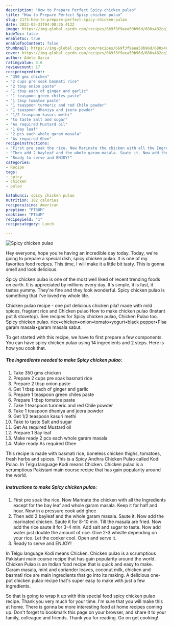 ```yaml
---
description: "How to Prepare Perfect Spicy chicken pulao"
title: "How to Prepare Perfect Spicy chicken pulao"
slug: 2175-how-to-prepare-perfect-spicy-chicken-pulao
date: 2022-03-31T04:08:26.412Z
image: https://img-global.cpcdn.com/recipes/669f3f9aea50b96d/680x482cq70/spicy-chicken-pulao-recipe-main-photo.jpg
hideToc: false
enableToc: true
enableTocContent: false
thumbnail: https://img-global.cpcdn.com/recipes/669f3f9aea50b96d/680x482cq70/spicy-chicken-pulao-recipe-main-photo.jpg
cover: https://img-global.cpcdn.com/recipes/669f3f9aea50b96d/680x482cq70/spicy-chicken-pulao-recipe-main-photo.jpg
author: Adele Garza
ratingvalue: 3.6
reviewcount: 17
recipeingredient:
- "350 gms chicken"
- "2 cups pre soak basmati rice"
- "2 tbsp onion paste"
- "1 tbsp each of ginger and garlic"
- "1 teaspoon green chiles paste"
- "1 tbsp tomatoe paste"
- "1 teaspoon turmeric and red Chile powder"
- "1 teaspoon dhaniya and jeera powder"
- "1/2 teaspoon kasuri methi"
- "to taste Salt and sugar"
- "As required Mustard oil"
- "1 Bay leaf"
- "2 pcs each whole garam masala"
- "As required Ghee"
recipeinstructions:
- "First pre soak the rice. Now Marinate the chicken with all the Ingredients except for the bay leaf and whole garam masala. Keep it for half and hour. Now in a pressure cook add ghee"
- "Then add 2 bayleaf and the whole garam masala. Saute it. Now add the marinated chicken. Saute it for 8-10 min. Till the masala are fried. Now add the rice saute it for 3-4 min. Add salt and sugar to taste. Now add water just double the amount of rice. Give 2-3 whistle depending on your rice. Let the cooker cool. Open and serve it."
- "Ready to serve and ENJOY!"
categories:
- Recipe
tags:
- spicy
- chicken
- pulao

katakunci: spicy chicken pulao 
nutrition: 182 calories
recipecuisine: American
preptime: "PT38M"
cooktime: "PT44M"
recipeyield: "1"
recipecategory: Lunch

---
```



![Spicy chicken pulao](https://img-global.cpcdn.com/recipes/669f3f9aea50b96d/680x482cq70/spicy-chicken-pulao-recipe-main-photo.jpg)

Hey everyone, hope you're having an incredible day today. Today, we're going to prepare a special dish, spicy chicken pulao. It is one of my favorites food recipes. This time, I will make it a little bit tasty. This is gonna smell and look delicious.

Spicy chicken pulao is one of the most well liked of recent trending foods on earth. It is appreciated by millions every day. It's simple, it is fast, it tastes yummy. They're fine and they look wonderful. Spicy chicken pulao is something that I've loved my whole life.

Chicken pulao recipe - one pot delicious chicken pilaf made with mild spices, fragrant rice and Chicken pulao How to make chicken pulao (Instant pot &amp; stovetop). See recipes for Spicy chicken pulao, Chicken Pulao too. Spicy chicken pulao. rice•chicken•onion•tomato•yogurt•black pepper•Pisa garam masala•garam masala sabut.


To get started with this recipe, we have to first prepare a few components. You can have spicy chicken pulao using 14 ingredients and 2 steps. Here is how you cook that.

<!--inarticleads1-->

##### The ingredients needed to make Spicy chicken pulao:

1. Take 350 gms chicken
1. Prepare 2 cups pre soak basmati rice
1. Prepare 2 tbsp onion paste
1. Get 1 tbsp each of ginger and garlic
1. Prepare 1 teaspoon green chiles paste
1. Prepare 1 tbsp tomatoe paste
1. Take 1 teaspoon turmeric and red Chile powder
1. Take 1 teaspoon dhaniya and jeera powder
1. Get 1/2 teaspoon kasuri methi
1. Take to taste Salt and sugar
1. Get As required Mustard oil
1. Prepare 1 Bay leaf
1. Make ready 2 pcs each whole garam masala
1. Make ready As required Ghee


This recipe is made with basmati rice, boneless chicken thighs, tomatoes, fresh herbs and spices. This is a Spicy Andhra Chicken Pulao called Kodi Pulao. In Telgu language Kodi means Chicken. Chicken pulao is a scrumptious Pakistani main course recipe that has gain popularity around the world. 

<!--inarticleads2-->

##### Instructions to make Spicy chicken pulao:

1. First pre soak the rice. Now Marinate the chicken with all the Ingredients except for the bay leaf and whole garam masala. Keep it for half and hour. Now in a pressure cook add ghee
1. Then add 2 bayleaf and the whole garam masala. Saute it. Now add the marinated chicken. Saute it for 8-10 min. Till the masala are fried. Now add the rice saute it for 3-4 min. Add salt and sugar to taste. Now add water just double the amount of rice. Give 2-3 whistle depending on your rice. Let the cooker cool. Open and serve it.
1. Ready to serve and ENJOY!

In Telgu language Kodi means Chicken. Chicken pulao is a scrumptious Pakistani main course recipe that has gain popularity around the world. Chicken Pulao is an Indian food recipe that is quick and easy to make. Garam masala, mint and coriander leaves, coconut milk, chicken and basmati rice are main ingredients that go into its making. A delicious one-pot chicken pulao recipe that&#39;s super easy to make with just a few ingredients. 

So that is going to wrap it up with this special food spicy chicken pulao recipe. Thank you very much for your time. I'm sure that you will make this at home. There is gonna be more interesting food at home recipes coming up. Don't forget to bookmark this page on your browser, and share it to your family, colleague and friends. Thank you for reading. Go on get cooking!
